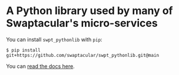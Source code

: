 # A Python library used by many of Swaptacular's micro-services

You can install `swpt_pythonlib` with `pip`:

    $ pip install git+https://github.com/swaptacular/swpt_pythonlib.git@main

You can [read the docs here](https://swpt-pythonlib.readthedocs.io/en/latest/).

